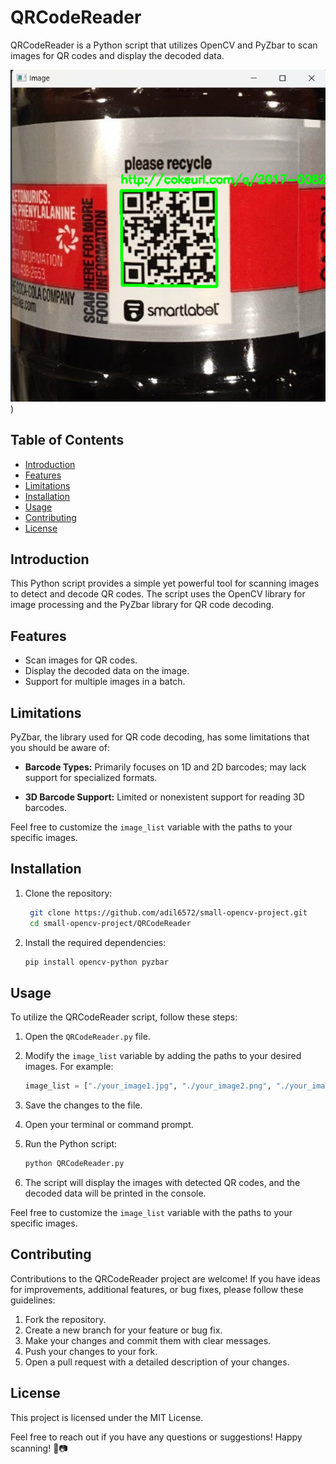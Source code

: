 # QRCodeReader

QRCodeReader is a Python script that utilizes OpenCV and PyZbar to scan images for QR codes and display the decoded data.

![QRCodeReader](https://raw.githubusercontent.com/adil6572/small-opencv-project/master/QRCodeReader/thumbnail.png))

## Table of Contents

- [Introduction](#introduction)
- [Features](#features)
- [Limitations](#limitations)
- [Installation](#installation)
- [Usage](#usage)
- [Contributing](#contributing)
- [License](#license)

## Introduction

This Python script provides a simple yet powerful tool for scanning images to detect and decode QR codes. The script uses the OpenCV library for image processing and the PyZbar library for QR code decoding.

## Features

- Scan images for QR codes.
- Display the decoded data on the image.
- Support for multiple images in a batch.

## Limitations

PyZbar, the library used for QR code decoding, has some limitations that you should be aware of:

- **Barcode Types:** Primarily focuses on 1D and 2D barcodes; may lack support for specialized formats.

- **3D Barcode Support:** Limited or nonexistent support for reading 3D barcodes.

Feel free to customize the `image_list` variable with the paths to your specific images.

## Installation

1. Clone the repository:

   ```bash
    git clone https://github.com/adil6572/small-opencv-project.git
    cd small-opencv-project/QRCodeReader
   ```

2. Install the required dependencies:

   ```bash
   pip install opencv-python pyzbar
   ```

## Usage

To utilize the QRCodeReader script, follow these steps:

1. Open the `QRCodeReader.py` file.
2. Modify the `image_list` variable by adding the paths to your desired images. For example:

   ```python
   image_list = ["./your_image1.jpg", "./your_image2.png", "./your_image3.png", "./your_image4.jpg", "./your_image5.jpg", "./your_image6.jpeg"]
   ```

3. Save the changes to the file.

4. Open your terminal or command prompt.

5. Run the Python script:

   ```bash
   python QRCodeReader.py
   ```

6. The script will display the images with detected QR codes, and the decoded data will be printed in the console.

Feel free to customize the `image_list` variable with the paths to your specific images.

## Contributing

Contributions to the QRCodeReader project are welcome! If you have ideas for improvements, additional features, or bug fixes, please follow these guidelines:

1. Fork the repository.
2. Create a new branch for your feature or bug fix.
3. Make your changes and commit them with clear messages.
4. Push your changes to your fork.
5. Open a pull request with a detailed description of your changes.

## License

This project is licensed under the MIT License.

Feel free to reach out if you have any questions or suggestions! Happy scanning! 🚀📷
